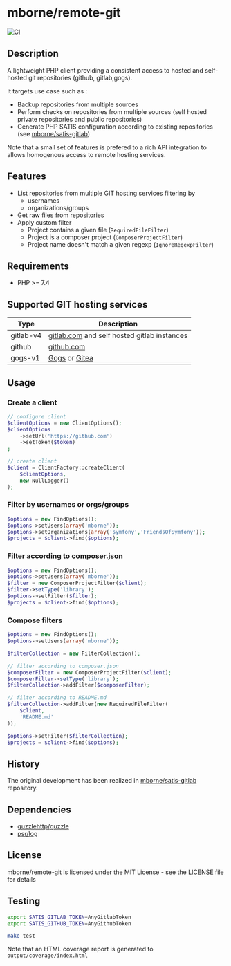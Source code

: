 # mborne/remote-git

[![CI](https://github.com/mborne/remote-git/actions/workflows/ci.yml/badge.svg)](https://github.com/mborne/remote-git/actions/workflows/ci.yml)

## Description

A lightweight PHP client providing a consistent access to hosted and self-hosted git repositories (github, gitlab,gogs).

It targets use case such as :

* Backup repositories from multiple sources
* Perform checks on repositories from multiple sources (self hosted private repositories and public repositories)
* Generate PHP SATIS configuration according to existing repositories (see [mborne/satis-gitlab](https://github.com/mborne/satis-gitlab))

Note that a small set of features is prefered to a rich API integration to allows homogenous access to remote hosting services.


## Features

* List repositories from multiple GIT hosting services filtering by
    * usernames
    * organizations/groups
* Get raw files from repositories
* Apply custom filter
    * Project contains a given file (`RequiredFileFilter`)
    * Project is a composer project (`ComposerProjectFilter`)
    * Project name doesn't match a given regexp (`IgnoreRegexpFilter`)

## Requirements

* PHP >= 7.4

## Supported GIT hosting services

| Type      | Description                                                              |
| --------- | ------------------------------------------------------------------------ |
| gitlab-v4 | [gitlab.com](https://about.gitlab.com/) and self hosted gitlab instances |
| github    | [github.com](https://github.com)                                         |
| gogs-v1   | [Gogs](https://gogs.io/) or [Gitea](https://gitea.io/)                   |

## Usage

### Create a client

```php
// configure client
$clientOptions = new ClientOptions();
$clientOptions
    ->setUrl('https://github.com')
    ->setToken($token)
;

// create client
$client = ClientFactory::createClient(
    $clientOptions,
    new NullLogger()
);
```

### Filter by usernames or orgs/groups

```php
$options = new FindOptions();
$options->setUsers(array('mborne'));
$options->setOrganizations(array('symfony','FriendsOfSymfony'));
$projects = $client->find($options);
```

### Filter according to composer.json

```php
$options = new FindOptions();
$options->setUsers(array('mborne'));
$filter = new ComposerProjectFilter($client);
$filter->setType('library');
$options->setFilter($filter);
$projects = $client->find($options);
```

### Compose filters

```php
$options = new FindOptions();
$options->setUsers(array('mborne'));

$filterCollection = new FilterCollection();

// filter according to composer.json
$composerFilter = new ComposerProjectFilter($client);
$composerFilter->setType('library');
$filterCollection->addFilter($composerFilter);

// filter according to README.md
$filterCollection->addFilter(new RequiredFileFilter(
    $client,
    'README.md'
));

$options->setFilter($filterCollection);
$projects = $client->find($options);
```


## History

The original development has been realized in [mborne/satis-gitlab](https://github.com/mborne/satis-gitlab) repository.


## Dependencies

* [guzzlehttp/guzzle](https://packagist.org/packages/guzzlehttp/guzzle)
* [psr/log](https://packagist.org/packages/psr/log)


## License

mborne/remote-git is licensed under the MIT License - see the [LICENSE](LICENSE) file for details


## Testing

```bash
export SATIS_GITLAB_TOKEN=AnyGitlabToken
export SATIS_GITHUB_TOKEN=AnyGithubToken

make test
```

Note that an HTML coverage report is generated to `output/coverage/index.html`
